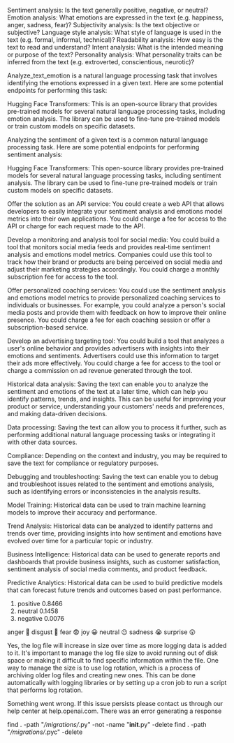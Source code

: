 Sentiment analysis: Is the text generally positive, negative, or neutral?
Emotion analysis: What emotions are expressed in the text (e.g. happiness, anger, sadness, fear)?
Subjectivity analysis: Is the text objective or subjective?
Language style analysis: What style of language is used in the text (e.g. formal, informal, technical)?
Readability analysis: How easy is the text to read and understand?
Intent analysis: What is the intended meaning or purpose of the text?
Personality analysis: What personality traits can be inferred from the text (e.g. extroverted, conscientious, neurotic)?



Analyze_text_emotion is a natural language processing task that involves identifying the emotions expressed in a given text. Here are some potential endpoints for performing this task:

Hugging Face Transformers: This is an open-source library that provides pre-trained models for several natural language processing tasks, including emotion analysis. The library can be used to fine-tune pre-trained models or train custom models on specific datasets.



Analyzing the sentiment of a given text is a common natural language processing task. Here are some potential endpoints for performing sentiment analysis:

Hugging Face Transformers: This open-source library provides pre-trained models for several natural language processing tasks, including sentiment analysis. The library can be used to fine-tune pre-trained models or train custom models on specific datasets.



Offer the solution as an API service: You could create a web API that allows developers to easily integrate your sentiment analysis and emotions model metrics into their own applications. You could charge a fee for access to the API or charge for each request made to the API.

Develop a monitoring and analysis tool for social media: You could build a tool that monitors social media feeds and provides real-time sentiment analysis and emotions model metrics. Companies could use this tool to track how their brand or products are being perceived on social media and adjust their marketing strategies accordingly. You could charge a monthly subscription fee for access to the tool.

Offer personalized coaching services: You could use the sentiment analysis and emotions model metrics to provide personalized coaching services to individuals or businesses. For example, you could analyze a person's social media posts and provide them with feedback on how to improve their online presence. You could charge a fee for each coaching session or offer a subscription-based service.

Develop an advertising targeting tool: You could build a tool that analyzes a user's online behavior and provides advertisers with insights into their emotions and sentiments. Advertisers could use this information to target their ads more effectively. You could charge a fee for access to the tool or charge a commission on ad revenue generated through the tool.


Historical data analysis: Saving the text can enable you to analyze the sentiment and emotions of the text at a later time, which can help you identify patterns, trends, and insights. This can be useful for improving your product or service, understanding your customers' needs and preferences, and making data-driven decisions.

Data processing: Saving the text can allow you to process it further, such as performing additional natural language processing tasks or integrating it with other data sources.

Compliance: Depending on the context and industry, you may be required to save the text for compliance or regulatory purposes.

Debugging and troubleshooting: Saving the text can enable you to debug and troubleshoot issues related to the sentiment and emotions analysis, such as identifying errors or inconsistencies in the analysis results.

Model Training: Historical data can be used to train machine learning models to improve their accuracy and performance.

Trend Analysis: Historical data can be analyzed to identify patterns and trends over time, providing insights into how sentiment and emotions have evolved over time for a particular topic or industry.

Business Intelligence: Historical data can be used to generate reports and dashboards that provide business insights, such as customer satisfaction, sentiment analysis of social media comments, and product feedback.

Predictive Analytics: Historical data can be used to build predictive models that can forecast future trends and outcomes based on past performance.


1) positive 0.8466
2) neutral 0.1458
3) negative 0.0076

anger 🤬
disgust 🤢
fear 😨
joy 😀
neutral 😐
sadness 😭
surprise 😲


Yes, the log file will increase in size over time as more logging data is added to it. It's important to manage the log file size to avoid running out of disk space or making it difficult to find specific information within the file. One way to manage the size is to use log rotation, which is a process of archiving older log files and creating new ones. This can be done automatically with logging libraries or by setting up a cron job to run a script that performs log rotation.


Something went wrong. If this issue persists please contact us through our help center at help.openai.com.
There was an error generating a response

find . -path "*/migrations/*.py" -not -name "__init__.py" -delete
find . -path "*/migrations/*.pyc"  -delete


